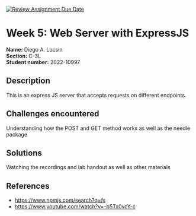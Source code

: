 [![Review Assignment Due Date](https://classroom.github.com/assets/deadline-readme-button-22041afd0340ce965d47ae6ef1cefeee28c7c493a6346c4f15d667ab976d596c.svg)](https://classroom.github.com/a/PsgfsGaD)

# Week 5: Web Server with ExpressJS

**Name:** Diego A. Locsin <br/>
**Section:** C-3L <br/>
**Student number:** 2022-10997 <br/>

## Description

This is an express JS server that accepts requests on different endpoints.

## Challenges encountered

Understanding how the POST and GET method works as well as the needle package

## Solutions

Watching the recordings and lab handout as well as other materials

## References

- https://www.npmjs.com/search?q=fs
- https://www.youtube.com/watch?v=-b5Tx0vcY-c